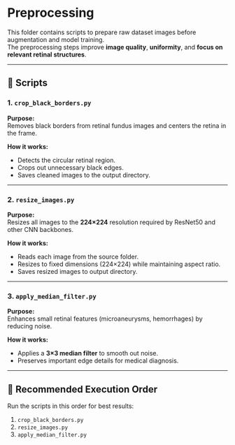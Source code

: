 # Preprocessing

This folder contains scripts to prepare raw dataset images before augmentation and model training.  
The preprocessing steps improve **image quality**, **uniformity**, and **focus on relevant retinal structures**.

---

## 📜 Scripts

### 1. `crop_black_borders.py`
**Purpose:**  
Removes black borders from retinal fundus images and centers the retina in the frame.

**How it works:**
- Detects the circular retinal region.
- Crops out unnecessary black edges.
- Saves cleaned images to the output directory.

---

### 2. `resize_images.py`
**Purpose:**  
Resizes all images to the **224×224** resolution required by ResNet50 and other CNN backbones.

**How it works:**
- Reads each image from the source folder.
- Resizes to fixed dimensions (224×224) while maintaining aspect ratio.
- Saves resized images to output directory.

---

### 3. `apply_median_filter.py`
**Purpose:**  
Enhances small retinal features (microaneurysms, hemorrhages) by reducing noise.

**How it works:**
- Applies a **3×3 median filter** to smooth out noise.
- Preserves important edge details for medical diagnosis.

---

## 🚀 Recommended Execution Order
Run the scripts in this order for best results:
1. `crop_black_borders.py`
2. `resize_images.py`
3. `apply_median_filter.py`



